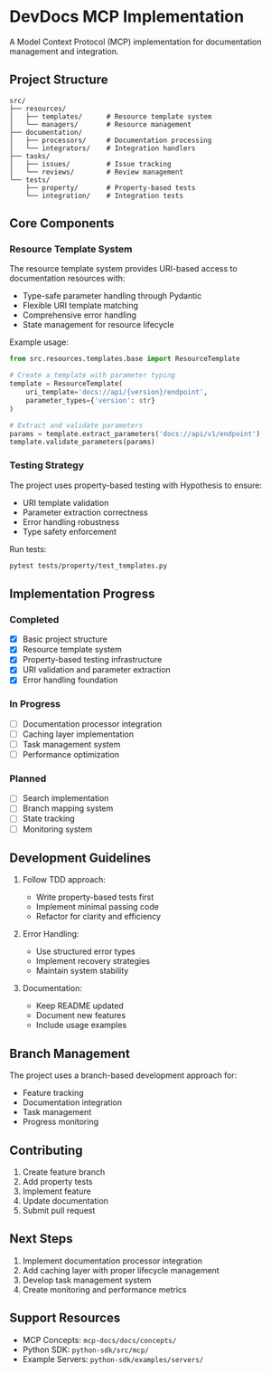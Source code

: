 # DevDocs MCP Implementation

A Model Context Protocol (MCP) implementation for documentation management and integration.

## Project Structure

```
src/
├── resources/
│   ├── templates/      # Resource template system
│   └── managers/       # Resource management
├── documentation/
│   ├── processors/     # Documentation processing
│   └── integrators/    # Integration handlers
├── tasks/
│   ├── issues/         # Issue tracking
│   └── reviews/        # Review management
└── tests/
    ├── property/       # Property-based tests
    └── integration/    # Integration tests
```

## Core Components

### Resource Template System

The resource template system provides URI-based access to documentation resources with:
- Type-safe parameter handling through Pydantic
- Flexible URI template matching
- Comprehensive error handling
- State management for resource lifecycle

Example usage:

```python
from src.resources.templates.base import ResourceTemplate

# Create a template with parameter typing
template = ResourceTemplate(
    uri_template='docs://api/{version}/endpoint',
    parameter_types={'version': str}
)

# Extract and validate parameters
params = template.extract_parameters('docs://api/v1/endpoint')
template.validate_parameters(params)
```

### Testing Strategy

The project uses property-based testing with Hypothesis to ensure:
- URI template validation
- Parameter extraction correctness
- Error handling robustness
- Type safety enforcement

Run tests:
```bash
pytest tests/property/test_templates.py
```

## Implementation Progress

### Completed
- [x] Basic project structure
- [x] Resource template system
- [x] Property-based testing infrastructure
- [x] URI validation and parameter extraction
- [x] Error handling foundation

### In Progress
- [ ] Documentation processor integration
- [ ] Caching layer implementation
- [ ] Task management system
- [ ] Performance optimization

### Planned
- [ ] Search implementation
- [ ] Branch mapping system
- [ ] State tracking
- [ ] Monitoring system

## Development Guidelines

1. Follow TDD approach:
   - Write property-based tests first
   - Implement minimal passing code
   - Refactor for clarity and efficiency

2. Error Handling:
   - Use structured error types
   - Implement recovery strategies
   - Maintain system stability

3. Documentation:
   - Keep README updated
   - Document new features
   - Include usage examples

## Branch Management

The project uses a branch-based development approach for:
- Feature tracking
- Documentation integration
- Task management
- Progress monitoring

## Contributing

1. Create feature branch
2. Add property tests
3. Implement feature
4. Update documentation
5. Submit pull request

## Next Steps

1. Implement documentation processor integration
2. Add caching layer with proper lifecycle management
3. Develop task management system
4. Create monitoring and performance metrics

## Support Resources

- MCP Concepts: `mcp-docs/docs/concepts/`
- Python SDK: `python-sdk/src/mcp/`
- Example Servers: `python-sdk/examples/servers/`
